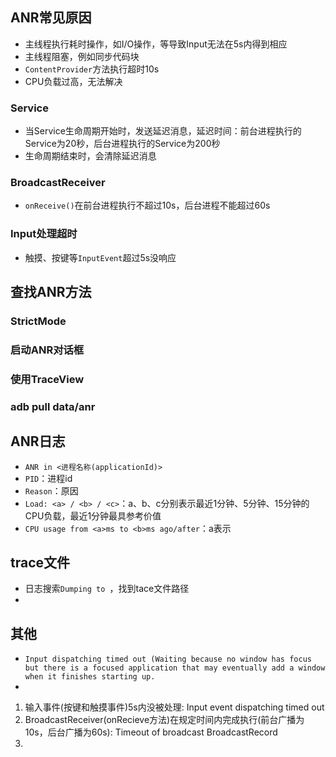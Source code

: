 
## ANR常见原因
* 主线程执行耗时操作，如I/O操作，等导致Input无法在5s内得到相应
* 主线程阻塞，例如同步代码块
* `ContentProvider`方法执行超时10s
* CPU负载过高，无法解决

### Service
* 当Service生命周期开始时，发送延迟消息，延迟时间：前台进程执行的Service为20秒，后台进程执行的Service为200秒
* 生命周期结束时，会清除延迟消息

### BroadcastReceiver
* `onReceive()`在前台进程执行不超过10s，后台进程不能超过60s

### Input处理超时
* 触摸、按键等`InputEvent`超过5s没响应


## 查找ANR方法
### StrictMode
### 启动ANR对话框
### 使用TraceView
### adb pull data/anr

## ANR日志
* `ANR in <进程名称(applicationId)>`
* `PID`：进程id
* `Reason`：原因
* `Load: <a> / <b> / <c>`：a、b、c分别表示最近1分钟、5分钟、15分钟的CPU负载，最近1分钟最具参考价值
* `CPU usage from <a>ms to <b>ms ago/after`：a表示

## trace文件
* 日志搜索`Dumping to `，找到tace文件路径
* 

## 其他
* `Input dispatching timed out (Waiting because no window has focus but there is a focused application that may eventually add a window when it finishes starting up.`
* 
1. 输入事件(按键和触摸事件)5s内没被处理: Input event dispatching timed out
2. BroadcastReceiver(onRecieve方法)在规定时间内完成执行(前台广播为10s，后台广播为60s): Timeout of broadcast BroadcastRecord
3. 

